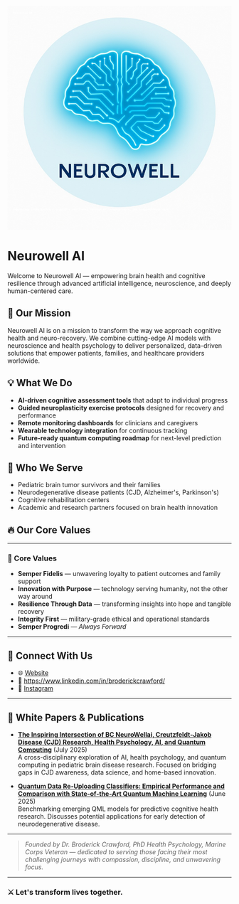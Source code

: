 ![Neurowell AI Banner](https://github.com/drbroderickcrawford/NEUROWELLAI/blob/main/NeuroWellAI_Profile_With_Description.jpeg?raw=true)
# Neurowell AI

Welcome to Neurowell AI — empowering brain health and cognitive resilience through advanced artificial intelligence, neuroscience, and deeply human-centered care.

## 🌟 Our Mission

Neurowell AI is on a mission to transform the way we approach cognitive health and neuro-recovery. We combine cutting-edge AI models with neuroscience and health psychology to deliver personalized, data-driven solutions that empower patients, families, and healthcare providers worldwide.

## 💡 What We Do

- **AI-driven cognitive assessment tools** that adapt to individual progress
- **Guided neuroplasticity exercise protocols** designed for recovery and performance
- **Remote monitoring dashboards** for clinicians and caregivers
- **Wearable technology integration** for continuous tracking
- **Future-ready quantum computing roadmap** for next-level prediction and intervention

## 🧬 Who We Serve

- Pediatric brain tumor survivors and their families
- Neurodegenerative disease patients (CJD, Alzheimer's, Parkinson's)
- Cognitive rehabilitation centers
- Academic and research partners focused on brain health innovation

## 🔥 Our Core Values

---

### 🧭 Core Values

- **Semper Fidelis** — unwavering loyalty to patient outcomes and family support  
- **Innovation with Purpose** — technology serving humanity, not the other way around  
- **Resilience Through Data** — transforming insights into hope and tangible recovery  
- **Integrity First** — military-grade ethical and operational standards  
- **Semper Progredi** — *Always Forward*

---


## 🚀 Connect With Us

- 🌐 [Website](https://neurowellai.com)
- 💼 https://www.linkedin.com/in/broderickcrawford/
- 📸 [Instagram](https://www.instagram.com/neurowell.ai/)

---

## 📄 White Papers & Publications

- **[The Inspiring Intersection of BC NeuroWellai, Creutzfeldt‑Jakob Disease (CJD) Research, Health Psychology, AI, and Quantum Computing](https://zenodo.org/records/15874309)** (July 2025)  
  A cross-disciplinary exploration of AI, health psychology, and quantum computing in pediatric brain disease research. Focused on bridging gaps in CJD awareness, data science, and home-based innovation.

- **[Quantum Data Re‑Uploading Classifiers: Empirical Performance and Comparison with State‑of‑the‑Art Quantum Machine Learning](https://zenodo.org/records/15765684)** (June 2025)  
  Benchmarking emerging QML models for predictive cognitive health research. Discusses potential applications for early detection of neurodegenerative disease.

---


> *Founded by Dr. Broderick Crawford, PhD Health Psychology, Marine Corps Veteran — dedicated to serving those facing their most challenging journeys with compassion, discipline, and unwavering focus.*

---

### ⚔️ Let's transform lives together.
